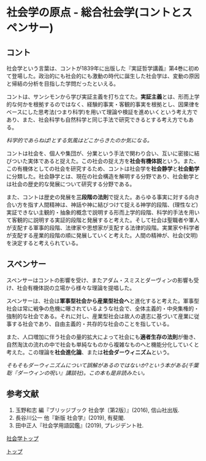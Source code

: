 # 社会学の原点 - 総合社会学(コントとスペンサー)

## コント

社会学という言葉は、コントが1839年に出版した『実証哲学講義』第4巻に初めて登場した。政治的にも社会的にも激動の時代に誕生した社会学は、変動の原因と帰結の分析を目指した学問だったといえる。

コントは、サンシモンから学び実証主義を打ち立てた。**実証主義**とは、形而上学的な何かを根拠するのではなく、経験的事実・客観的事実を根拠とし、因果律をベースにした思考法(つまり科学)を用いて理論や検証を進めいくという考え方であり、また、社会科学も自然科学と同じ手法で研究できるとする考え方でもある。

*科学的であらねば!とする気風はどこからきたのか気になる。*

コントは社会を、個人や集団が、分業という手法で関わり合い、互いに密接に結びついた実体であると捉えた。この社会の捉え方を**社会有機体説**という。また、この有機体としての社会を研究するため、コントは社会学を**社会静学**と**社会動学**に分類した。社会静学とは、現在の社会構造を解明する分野であり、社会動学とは社会の歴史的な発展について研究する分野である。

また、コントは歴史の発展を**三段階の法則**で捉えた。あらゆる事実に対する向き合い方を指す人間精神は、神話や神に結びつけて捉える神学的段階、(理性など)実証できない主観的・抽象的概念で説明する形而上学的段階、科学的手法を用いて客観的に説明する実証的段階と発展すると考えた。そして社会は聖職者や軍人が支配する軍事的段階、法律家や思想家が支配する法律的段階。実業家や科学者が支配する産業的段階の順に発展していくと考えた。人間の精神が、社会(文明)を決定すると考えられている。

## スペンサー

スペンサーはコントの影響を受け、またアダム・スミスとダーヴィンの影響も受け、社会有機体説の立場から様々な理論を提唱した。

スペンサーは、社会は**軍事型社会から産業型社会へ**と進化すると考えた。軍事型社会は常に戦争の危機に曝されているような社会で、全体主義的・中央集権的・強制的な社会である。それに対し、産業型社会は故人の遺志に基づいて産業に従事する社会であり、自由主義的・共存的な社会のことを指している。

また、人口増加に伴う社会の量的拡大によって社会にも**適者生存の法則**が働き、自然淘汰の流れの中で社会も単純なものから複雑なものへと機能分化していくと考えた。この理論を**社会進化論**、または**社会ダーウィニズム**という。

*そもそもダーウィニズムについて誤解があるのではないか?という本がある(千葉聡『ダーウィンの呪い』講談社)。この本も是非読みたい。*

## 参考文献

1. 玉野和志 編『ブリッジブック 社会学〔第2版〕』(2016), 信山社出版.
2. 長谷川公一 他『新版 社会学』(2019), 有斐閣.
3. 田中正人『社会学用語図鑑』(2019), プレジデント社.

[社会学トップ](/sociology)

[トップ](/)
